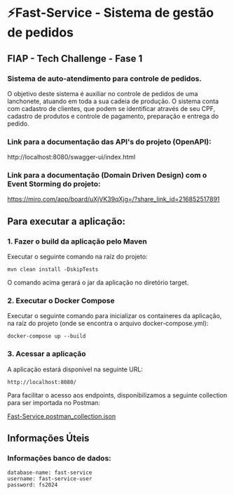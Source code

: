 # ⚡Fast-Service - Sistema de gestão de pedidos

## FIAP - Tech Challenge - Fase 1


### Sistema de auto-atendimento para controle de pedidos.

O objetivo deste sistema é auxiliar no controle de pedidos de uma lanchonete, atuando em toda a sua cadeia de produção.
O sistema conta com cadastro de clientes, que podem se identificar através de seu CPF, cadastro de produtos e controle de pagamento, preparação e entrega do pedido.

### Link para a documentação das API's do projeto (OpenAPI):
http://localhost:8080/swagger-ui/index.html

### Link para a documentação (Domain Driven Design) com o Event Storming do projeto:
https://miro.com/app/board/uXjVK39qXjg=/?share_link_id=216852517891

## Para executar a aplicação:

### 1. Fazer o build da aplicação pelo Maven
Executar o seguinte comando na raíz do projeto:
    
    mvn clean install -DskipTests

O comando acima gerará o jar da aplicação no diretório target.

### 2. Executar o Docker Compose
Executar o seguinte comando para inicializar os containeres da aplicação, na raíz do projeto (onde se encontra o arquivo docker-compose.yml):

    docker-compose up --build

### 3. Acessar a aplicação
A aplicação estará disponível na seguinte URL:

    http://localhost:8080/

Para facilitar o acesso aos endpoints, disponibilizamos a seguinte collection para ser importada no Postman:  

[Fast-Service.postman_collection.json](Fast-Service.postman_collection.json)

## Informações Úteis

### Informações banco de dados:
    database-name: fast-service
    username: fast-service-user
    password: fs2024

